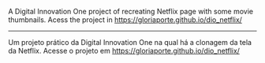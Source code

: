 A Digital Innovation One project of recreating Netflix page with some movie thumbnails.
Acess the project in https://gloriaporte.github.io/dio_netflix/

_________________________________________

Um projeto prático da Digital Innovation One na qual há a clonagem da tela da Netflix. Acesse o projeto em https://gloriaporte.github.io/dio_netflix/
